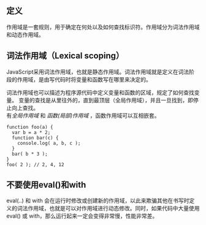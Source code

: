 ## 定义
作用域是一套规则，用于确定在何处以及如何查找标识符。作用域分为词法作用域和动态作用域。
## 词法作用域（Lexical scoping）
JavaScript采用词法作用域，也就是静态作用域。词法作用域就是定义在词法阶段的作用域，是由写代码时将变量和函数写在哪里来决定的。

词法作用域也可以描述为程序源代码中定义变量和函数的区域，规定了如何查找变量。 
变量的查找是从里往外的，直到最顶层（全局作用域），并且一旦找到，即停止向上查找。    
有*全局作用域* 和 *函数(局部)作用域* ，函数作用域可以互相嵌套。
```
function foo(a) { 
  var b = a * 2;
  function bar(c) { 
    console.log( a, b, c ); 
  }
  bar( b * 3 );
}
foo( 2 ); // 2, 4, 12
```
## 不要使用eval()和with
eval(..) 和 with 会在运行时修改或创建新的作用域，以此来欺骗其他在书写时定义的词法作用域，也就是可以对作用域进行动态修改。同时，如果代码中大量使用 eval() 或 with，那么运行起来一定会变得非常慢，性能非常差。
